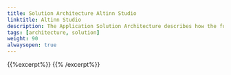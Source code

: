 ```yaml
---
title: Solution Architecture Altinn Studio
linktitle: Altinn Studio
description: The Application Solution Architecture describes how the functionality is located in the different applications. 
tags: [architecture, solution]
weight: 90
alwaysopen: true
---
```


{{%excerpt%}}
<object data="/teknologi/altinnstudio/architecture/application/application/solution/altinn-studio/altinnstudio__solutionarchitecture.svg" type="image/svg+xml" style="width: 100%;"></object>
{{% /excerpt%}}
